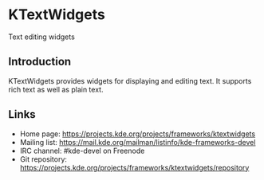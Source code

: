 # KTextWidgets

Text editing widgets

## Introduction

KTextWidgets provides widgets for displaying and editing text. It supports
rich text as well as plain text.

## Links

- Home page: <https://projects.kde.org/projects/frameworks/ktextwidgets>
- Mailing list: <https://mail.kde.org/mailman/listinfo/kde-frameworks-devel>
- IRC channel: #kde-devel on Freenode
- Git repository: <https://projects.kde.org/projects/frameworks/ktextwidgets/repository>
